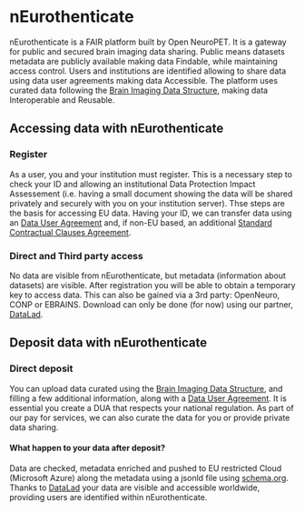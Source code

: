 # nEurothenticate

nEurothenticate is a FAIR platform built by Open NeuroPET. It is a gateway for public and secured brain imaging data sharing. Public means datasets metadata are publicly available making data Findable, while maintaining access control. Users and institutions are identified allowing to share data using data user agreements making data Accessible. The platform uses curated data following the [Brain Imaging Data Structure](https://bids.neuroimaging.io/), making data Interoperable and Reusable.

## Accessing data with nEurothenticate

### Register 

As a user, you and your institution must register. This is a necessary step to check your ID and allowing an institutional Data Protection Impact Assessement (i.e. having a small document showing the data will be shared privately and securely with you on your institution server). Thse steps are the basis for accessing EU data. Having your ID, we can transfer data using an [Data User Agreement](https://open-brain-consent.readthedocs.io/en/stable/gdpr/data_user_agreement.html) and, if non-EU based, an additional [Standard Contractual Clauses Agreement](https://ec.europa.eu/info/law/law-topic/data-protection/international-dimension-data-protection/standard-contractual-clauses-scc_en).   

### Direct and Third party access

No data are visible from nEurothenticate, but metadata (information about datasets) are visible. After registration you will be able to obtain a temporary key to access data. This can also be gained via a 3rd party: OpenNeuro, CONP or EBRAINS. Download can only be done (for now) using our partner, [DataLad](https://www.datalad.org/).

## Deposit data with nEurothenticate

### Direct deposit

You can upload data curated using the [Brain Imaging Data Structure](https://bids.neuroimaging.io/), and filling a few additional information, along with a [Data User Agreement](https://open-brain-consent.readthedocs.io/en/stable/gdpr/data_user_agreement.html). It is essential you create a DUA that respects your national regulation. As part of our pay for services, we can also curate the data for you or provide private data sharing.

#### What happen to your data after deposit?

Data are checked, metadata enriched and pushed to EU restricted Cloud (Microsoft Azure) along the metadata using a jsonld file using [schema.org](https://schema.org/). Thanks to [DataLad](https://www.datalad.org/) your data are visible and accessible worldwide, providing users are identified within nEurothenticate.
